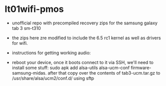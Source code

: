 # lt01wifi-pmos
* unofficial repo with precompiled recovery zips for the samsung galaxy tab 3 sm-t310

* the zips here zre modified to include the 6.5 rc1 kernel as well as drivers for wifi.
* instructions for getting working audio:
* reboot your device, once it boots connect to it via SSH, we'll need to install some stuff:
  sudo apk add alsa-utils alsa-ucm-conf firmware-samsung-midas.
 after that copy over the contents of tab3-ucm.tar.gz to /usr/share/alsa/ucm2/conf.d/ using sftp
